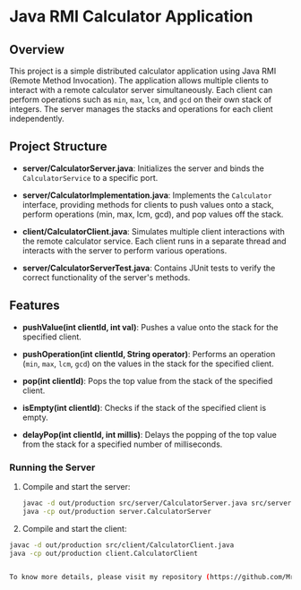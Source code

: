 # Java RMI Calculator Application

## Overview

This project is a simple distributed calculator application using Java RMI (Remote Method Invocation). The application allows multiple clients to interact with a remote calculator server simultaneously. Each client can perform operations such as `min`, `max`, `lcm`, and `gcd` on their own stack of integers. The server manages the stacks and operations for each client independently.

## Project Structure

- **server/CalculatorServer.java**: Initializes the server and binds the `CalculatorService` to a specific port.
 
- **server/CalculatorImplementation.java**: Implements the `Calculator` interface, providing methods for clients to push values onto a stack, perform operations (min, max, lcm, gcd), and pop values off the stack.

- **client/CalculatorClient.java**: Simulates multiple client interactions with the remote calculator service. Each client runs in a separate thread and interacts with the server to perform various operations.

- **server/CalculatorServerTest.java**: Contains JUnit tests to verify the correct functionality of the server's methods.

## Features

- **pushValue(int clientId, int val)**: Pushes a value onto the stack for the specified client.
 
- **pushOperation(int clientId, String operator)**: Performs an operation (`min`, `max`, `lcm`, `gcd`) on the values in the stack for the specified client.

- **pop(int clientId)**: Pops the top value from the stack of the specified client.
 
- **isEmpty(int clientId)**: Checks if the stack of the specified client is empty.
 
- **delayPop(int clientId, int millis)**: Delays the popping of the top value from the stack for a specified number of milliseconds.

### Running the Server

1. Compile and start the server:
   ```bash
   javac -d out/production src/server/CalculatorServer.java src/server/CalculatorImplementation.java
   java -cp out/production server.CalculatorServer

2. Compile and start the client:
 ```bash
 javac -d out/production src/client/CalculatorClient.java
 java -cp out/production client.CalculatorClient


To know more details, please visit my repository (https://github.com/Mredul-Eng/calculator-rmi.git)
